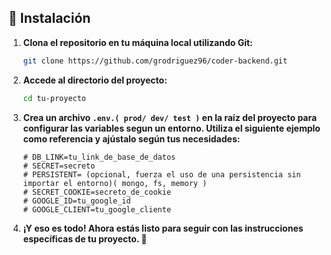 ## 🚀 Instalación

1. **Clona el repositorio en tu máquina local utilizando Git:**

    ```bash
    git clone https://github.com/grodriguez96/coder-backend.git
    ```

2. **Accede al directorio del proyecto:**

    ```bash
    cd tu-proyecto
    ```

3. **Crea un archivo `.env.( prod/ dev/ test )` en la raíz del proyecto para configurar las variables segun un entorno. Utiliza el siguiente ejemplo como referencia y ajústalo según tus necesidades:**

    ```plaintext
    # DB_LINK=tu_link_de_base_de_datos
    # SECRET=secreto
    # PERSISTENT= (opcional, fuerza el uso de una persistencia sin importar el entorno)( mongo, fs, memory ) 
    # SECRET_COOKIE=secreto_de_cookie
    # GOOGLE_ID=tu_google_id
    # GOOGLE_CLIENT=tu_google_cliente
    ```

5. **¡Y eso es todo! Ahora estás listo para seguir con las instrucciones específicas de tu proyecto. 🎉**
